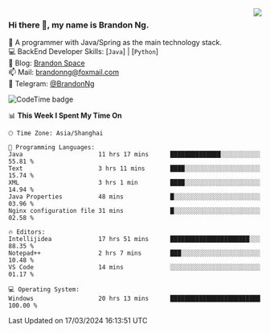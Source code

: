 <img  align="right" src="https://github-readme-stats-brandon0824.vercel.app/api/top-langs/?username=brandon0824&layout=compact">

### Hi there 👋, my name is Brandon Ng.

🌱 A programmer with Java/Spring as the main technology stack.  
💻 BackEnd Developer Skills: [`Java`] | [`Python`]  
📝 Blog: [Brandon Space](https://brandonng.tech)  
📫 Mail: brandonng@foxmail.com  
📰 Telegram: [@BrandonNg](https://t.me/BrandonNg24)  

![CodeTime badge](https://img.shields.io/endpoint?style=flat-square&url=https%3A%2F%2Fapi.codetime.dev%2Fshield%3Fid%3D128%26project%3D%26in%3D604800000)

<!--START_SECTION:waka-->
📊 **This Week I Spent My Time On** 

```text
🕑︎ Time Zone: Asia/Shanghai

💬 Programming Languages: 
Java                     11 hrs 17 mins      ██████████████░░░░░░░░░░░   55.81 % 
Text                     3 hrs 11 mins       ████░░░░░░░░░░░░░░░░░░░░░   15.74 % 
XML                      3 hrs 1 min         ████░░░░░░░░░░░░░░░░░░░░░   14.94 % 
Java Properties          48 mins             █░░░░░░░░░░░░░░░░░░░░░░░░   03.96 % 
Nginx configuration file 31 mins             █░░░░░░░░░░░░░░░░░░░░░░░░   02.58 % 

🔥 Editors: 
Intellijidea             17 hrs 51 mins      ██████████████████████░░░   88.35 % 
Notepad++                2 hrs 7 mins        ███░░░░░░░░░░░░░░░░░░░░░░   10.48 % 
VS Code                  14 mins             ░░░░░░░░░░░░░░░░░░░░░░░░░   01.17 % 

💻 Operating System: 
Windows                  20 hrs 13 mins      █████████████████████████   100.00 % 
```


 Last Updated on 17/03/2024 16:13:51 UTC
<!--END_SECTION:waka-->
